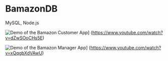# BamazonDB
MySQL, Node.js


![Demo of the Bamazon Customer App](https://img.youtube.com/vi/dZwSOoCHs5E/0.jpg)]
(https://www.youtube.com/watch?v=dZwSOoCHs5E)


![Demo of the Bamazon Manager App](https://img.youtube.com/vi/xQqgbXdVAwU/0.jpg)]
(https://www.youtube.com/watch?v=xQqgbXdVAwU)